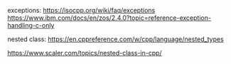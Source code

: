 exceptions:
https://isocpp.org/wiki/faq/exceptions
https://www.ibm.com/docs/en/zos/2.4.0?topic=reference-exception-handling-c-only

nested class:
https://en.cppreference.com/w/cpp/language/nested_types

https://www.scaler.com/topics/nested-class-in-cpp/
